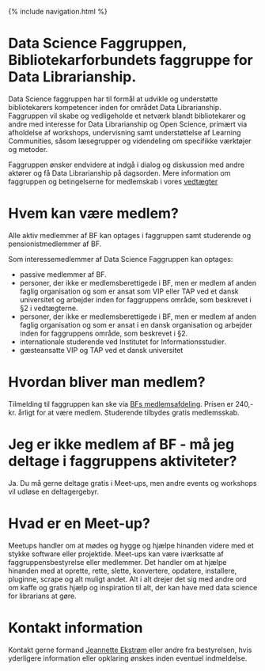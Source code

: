 {% include navigation.html %}
# Data Science Faggruppen, Bibliotekarforbundets faggruppe for Data Librarianship.

Data Science faggruppen har til formål at udvikle og understøtte bibliotekarers kompetencer inden for området Data Librarianship. Faggruppen vil skabe og vedligeholde et netværk blandt bibliotekarer og andre med interesse for Data Librarianship og Open Science, primært via afholdelse af workshops, undervisning samt understøttelse af Learning Communities, såsom læsegrupper og videndeling om specifikke værktøjer og metoder. 

Faggruppen ønsker endvidere at indgå i dialog og diskussion med andre aktører og få Data Librarianship på dagsorden. Mere information om faggruppen og betingelserne for medlemskab i vores [vedtægter](http://bf.dk/ArrangementerOgNetvaerk/FaggrupperSC/~/media/Bibliotekarforbundet/Dit%20fag/Faggrupperne/Data_Science_Faggruppe_vedtaegter.pdf)

# Hvem kan være medlem?
Alle aktiv medlemmer af BF kan optages i faggruppen samt studerende og pensionistmedlemmer af BF.  

Som interessemedlemmer af Data Science Faggruppen kan optages:
- passive medlemmer af BF.
- personer, der ikke er medlemsberettigede i BF, men er medlem af anden faglig organisation og som er
ansat som VIP eller TAP ved et dansk universitet og arbejder inden for faggruppens område, som beskrevet
i §2 i vedtægterne.
- personer, der ikke er medlemsberettigede i BF, men er medlem af anden faglig organisation og som er
ansat i en dansk organisation og arbejder inden for faggruppens område, som beskrevet i §2.
- internationale studerende ved Institutet for Informationsstudier.
- gæsteansatte VIP og TAP ved et dansk universitet

# Hvordan bliver man medlem?
Tilmelding til faggruppen kan ske via <a href="mailto:medlemsafd@bf.dk">BFs medlemsafdeling</a>. 
Prisen er 240,- kr. årligt for at være medlem. Studerende tilbydes gratis medlemsskab.

# Jeg er ikke medlem af BF - må jeg deltage i faggruppens aktiviteter?
Ja. Du må gerne deltage gratis i Meet-ups, men andre events og workshops vil udløse en deltagergebyr.

# Hvad er en Meet-up?
Meetups handler om at mødes og hygge og hjælpe hinanden videre med et stykke software eller projektide. Meet-ups kan være iværksatte af faggruppensbestyrelse eller medlemmer.
Det handler om at hjælpe hinanden med at oprette, rette, slette, konvertere, opdatere, installere, pluginne, scrape og alt muligt andet. Alt i alt drejer det sig med andre ord om kaffe og gratis hjælp og inspiration til alt, der kan have med data science for librarians at gøre. 

# Kontakt information 
Kontakt gerne formand <a href="mailto:jeek@dtu.dk">Jeannette Ekstrøm</a> eller andre fra bestyrelsen, hvis yderligere information eller opklaring ønskes inden eventuel indmeldelse. 


